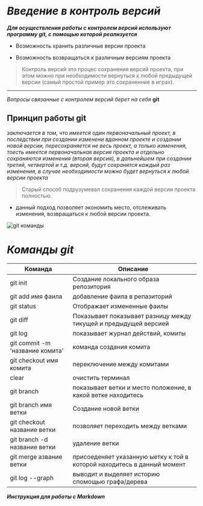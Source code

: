 # ***Введение в контроль версий***

***Для осуществления работы с контролем версий используют программу git, с помощью которой реализуется***

* Возможность хранить различные версии проекта

* Возможность возвращаться к различным версиям проекта

>Контроль версий это процес сохранения версий проекта, при этом можно при необходимости вернуться к любой предыдущей версии (самый простой пример это сохраненние в играх).
___

*Вопросы связанные с контролем версий берет на себя* **git**

## Принцип работы **git**

_заключается в том, что имеется один первоначальный проект, в последствии при создании изменени вданном проекте и создании новой версии, пересохраняется не весь проект, а только изменения, тоесть имеется первоначальная версия проекта и отдельно сохраняются изменения (вторая версия), в дальнейшем при создании третий, четвертой и т.д. версий, будут сохранятся каждый раз изменения, в случае необходимости можно будет вернуться к любой версии проекта_
>Старый способ подрузумевал сохранения каждой версии проекта полностью.

* данный подход позволяет экономить место, отслеживать изменения, возвращаться к любой версии проекта.

![git команды](/Gid_program/git_com.jpg)

***Команды git***
==

|Команда|Описание
| ------| ------|
|git init|Создание локального образа репозитория|
|git add имя фаила| добавление фаила в репазиторий|
|git status | Отображает измененные фаилы|
|git diff| Показывает показывает разницу между тикущей и предыдущей версией|
|git log| показывает журнал действий, комиты|
|git commit -m 'название комита'| команда создания комита|
|git checkout имя комита| переключение между комитами|
|clear| очистить терминал|
|git branch| показывает ветки и место положение, в какой ветке находитесь|
|git branch имя ветки| Создание новой ветки|
|git checkout название ветки| позволяет переходить между ветками|
|git branch -d название ветки| удаление ветки|
|git merge азвание ветки| присоеденяет указанную ыетку к той в которой находитесь в данный момент|
|git log --graph| выводит и выделяет историю спомощью графа/дерева|




***Инструкция для работы с Markdown***
